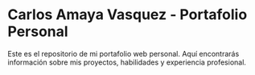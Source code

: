 # Carlos Amaya Vasquez - Portafolio Personal

Este es el repositorio de mi portafolio web personal. Aquí encontrarás información sobre mis proyectos, habilidades y experiencia profesional.

